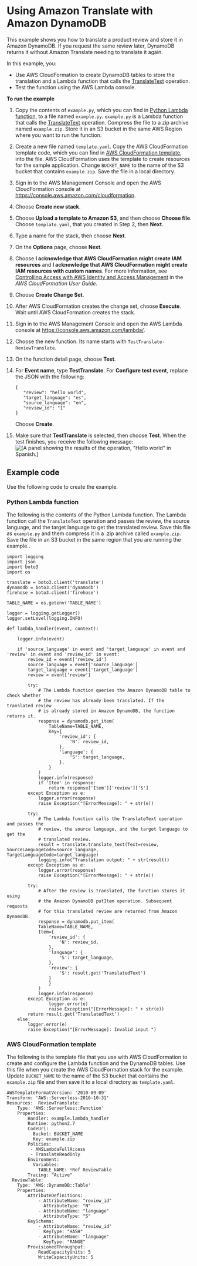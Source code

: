 # Using Amazon Translate with Amazon DynamoDB<a name="examples-ddb"></a>

This example shows you how to translate a product review and store it in Amazon DynamoDB\. If you request the same review later, DynamoDB returns it without Amazon Translate needing to translate it again\. 

In this example, you:
+ Use AWS CloudFormation to create DynamoDB tables to store the translation and a Lambda function that calls the [TranslateText](API_TranslateText.md) operation\.
+ Test the function using the AWS Lambda console\.

**To run the example**

1.  Copy the contents of `example.py`, which you can find in [Python Lambda function](#examples-ddb-code-lambda), to a file named `example.py`\. `example.py` is a Lambda function that calls the [TranslateText](API_TranslateText.md) operation\. Compress the file to a zip archive named `example.zip`\. Store it in an S3 bucket in the same AWS Region where you want to run the function\. 

1. Create a new file named `template.yaml`\. Copy the AWS CloudFormation template code, which you can find in [AWS CloudFormation template](#examples-ddb-code-yaml), into the file\. AWS CloudFormation uses the template to create resources for the sample application\. Change `BUCKET_NAME` to the name of the S3 bucket that contains `example.zip`\. Save the file in a local directory\. 

1. Sign in to the AWS Management Console and open the AWS CloudFormation console at [https://console\.aws\.amazon\.com/cloudformation](https://console.aws.amazon.com/cloudformation/)\.

1. Choose **Create new stack**\.

1. Choose **Upload a template to Amazon S3**, and then choose **Choose file**\. Choose `template.yaml`, that you created in Step 2, then **Next**\.

1. Type a name for the stack, then choose **Next**\. 

1. On the **Options** page, choose **Next**\.

1. Choose **I acknowledge that AWS CloudFormation might create IAM resources** and **I acknowledge that AWS CloudFormation might create IAM resources with custom names**\. For more information, see [Controlling Access with AWS Identity and Access Management](http://docs.aws.amazon.com/AWSCloudFormation/latest/UserGuide/using-iam-template.html) in the *AWS CloudFormation User Guide*\.

1. Choose **Create Change Set**\.

1. After AWS CloudFormation creates the change set, choose **Execute**\. Wait until AWS CloudFormation creates the stack\.

1. Sign in to the AWS Management Console and open the AWS Lambda console at [https://console\.aws\.amazon\.com/lambda/](https://console.aws.amazon.com/lambda/)\.

1. Choose the new function\. Its name starts with `TestTranslate-ReviewTranslate`\.

1. On the function detail page, choose **Test**\.

1. For **Event name**, type **TestTranslate**\. For **Configure test event**, replace the JSON with the following:

   ```
   {
      "review": "hello world",
      "target_language": "es",
      "source_language": "en",
      "review_id": "1"
   }
   ```

   Choose **Create**\.

1. Make sure that **TestTranslate** is selected, then choose **Test**\. When the test finishes, you receive the following message:  
![\[A panel showing the results of the operation, "Hello world" in Spanish.\]](http://docs.aws.amazon.com/translate/latest/dg/images/example-3-results.png)

## Example code<a name="examples-ddb-code"></a>

Use the following code to create the example\.

### Python Lambda function<a name="examples-ddb-code-lambda"></a>

The following is the contents of the Python Lambda function\. The Lambda function call the `TranslateText` operation and passes the review, the source language, and the target language to get the translated review\. Save this file as `example.py` and them compress it in a \.zip archive called `example.zip`\. Save the file in an S3 bucket in the same region that you are running the example\.\.

```
import logging
import json
import boto3
import os

translate = boto3.client('translate')
dynamodb = boto3.client('dynamodb')
firehose = boto3.client('firehose')

TABLE_NAME = os.getenv('TABLE_NAME')

logger = logging.getLogger()
logger.setLevel(logging.INFO)

def lambda_handler(event, context):

    logger.info(event)

    if 'source_language' in event and 'target_language' in event and 'review' in event and 'review_id' in event:
        review_id = event['review_id']
        source_language = event['source_language']
        target_language = event['target_language']
        review = event['review']

        try:
            # The Lambda function queries the Amazon DynamoDB table to check whether 
            # the review has already been translated. If the translated review 
            # is already stored in Amazon DynamoDB, the function returns it.
            response = dynamodb.get_item(
                TableName=TABLE_NAME,
                Key={
                    'review_id': {
                        'N': review_id,
                    },
                    'language': {
                        'S': target_language,
                    },
                }
            )
            logger.info(response)
            if 'Item' in response:
                return response['Item']['review']['S']
        except Exception as e:
            logger.error(response)
            raise Exception("[ErrorMessage]: " + str(e))

        try:
            # The Lambda function calls the TranslateText operation and passes the 
            # review, the source language, and the target language to get the 
            # translated review. 
            result = translate.translate_text(Text=review, SourceLanguageCode=source_language, TargetLanguageCode=target_language)
            logging.info("Translation output: " + str(result))
        except Exception as e:
            logger.error(response)
            raise Exception("[ErrorMessage]: " + str(e))

        try:
            # After the review is translated, the function stores it using
            # the Amazon DynamoDB putItem operation. Subsequent requests
            # for this translated review are returned from Amazon DynamoDB.
            response = dynamodb.put_item(
            TableName=TABLE_NAME,
            Item={
                'review_id': {
                    'N': review_id,
                },
                'language': {
                    'S': target_language,
                },
                'review': {
                    'S': result.get('TranslatedText')
                }
                }
            )
            logger.info(response)
        except Exception as e:
                logger.error(e)
                raise Exception("[ErrorMessage]: " + str(e))
        return result.get('TranslatedText')
    else:
        logger.error(e)
        raise Exception("[ErrorMessage]: Invalid input ")
```

### AWS CloudFormation template<a name="examples-ddb-code-yaml"></a>

The following is the template file that you use with AWS CloudFormation to create and configure the Lambda function and the DynamoDB tables\. Use this file when you create the AWS CloudFormation stack for the example\. Update `BUCKET_NAME` to the name of the S3 bucket that contains the `example.zip` file and then save it to a local directory as `template.yaml`\. 

```
AWSTemplateFormatVersion: '2010-09-09'
Transform: 'AWS::Serverless-2016-10-31'
Resources:  ReviewTranslate:
    Type: 'AWS::Serverless::Function'
    Properties:
        Handler: example.lambda_handler
        Runtime: python2.7
        CodeUri:
          Bucket: BUCKET_NAME
          Key: example.zip
        Policies:
         - AWSLambdaFullAccess
         - TranslateReadOnly
        Environment:
          Variables:
            TABLE_NAME: !Ref ReviewTable  
        Tracing: "Active"
  ReviewTable:
    Type: 'AWS::DynamoDB::Table'
    Properties:
        AttributeDefinitions: 
            - AttributeName: "review_id"
              AttributeType: "N"
            - AttributeName: "language"
              AttributeType: "S"
        KeySchema:
            - AttributeName: "review_id"
              KeyType: "HASH"
            - AttributeName: "language"
              KeyType: "RANGE"
        ProvisionedThroughput: 
            ReadCapacityUnits: 5
            WriteCapacityUnits: 5
```